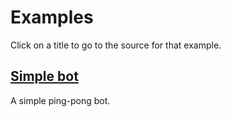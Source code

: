 # Examples
Click on a title to go to the source for that example.

## [Simple bot](https://github.com/thesbros/cordcutter/tree/docs/examples/simple-bot)
A simple ping-pong bot.
